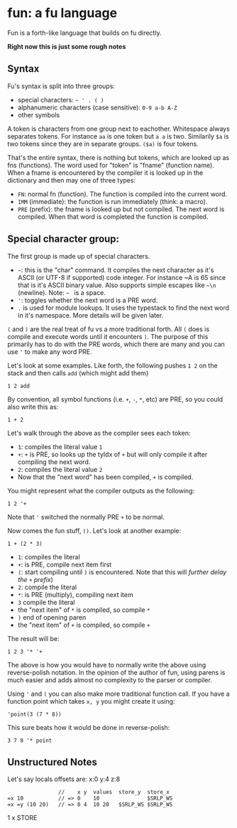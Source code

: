 # fun: a fu language

Fun is a forth-like language that builds on fu directly.

**Right now this is just some rough notes**

## Syntax

Fu's syntax is split into three groups:
- special characters: `~ ' . ( )`
- alphanumeric characters (case sensitive): `0-9 a-b A-Z`
- other symbols

A token is characters from one group next to eachother. Whitespace always
separates tokens. For instance `aa` is one token but `a a` is two.
Similarily `$a` is two tokens since they are in separate groups. `($a)` is four
tokens.

That's the entire syntax, there is nothing but tokens, which are looked up as
fns (functions). The word used for "token" is "fname" (function name). When a
fname is encountered by the compiler it is looked up in the dictionary and then
may one of three types:
- `FN`: normal fn (function). The function is compiled into the current word.
- `IMM` (immediate): the function is run immediately (think: a macro).
- `PRE` (prefix): the fname is looked up but not compiled. The next word is
  compiled. When that word is completed the function is compiled.


## Special character group:

The first group is made up of special characters.

- `~`: this is the "char" command. It compiles the next character as it's ASCII
  (or UTF-8 if supported) code integer. For instance ~A is 65 since that is
  it's ASCII binary value.  Also supports simple escapes like `~\n` (newline).
  Note: `~ ` is a space.
- `'`: toggles whether the next word is a PRE word.
- `.` is used for module lookups. It uses the typestack to find the next word
  in it's namespace. More details will be given later.

`(` and `)` are the real treat of fu vs a more traditional forth. All `(` does
is compile and execute words until it encounters `)`.  The purpose of this primarily
has to do with the PRE words, which there are many and you can use `'` to make any
word PRE.

Let's look at some examples. Like forth, the following pushes `1 2` on the stack and
then calls `add` (which might add them)

```
1 2 add
```

By convention, all symbol functions (i.e. `+`, `-`, `*`, etc) are PRE, so you could
also write this as:

```
1 + 2
```

Let's walk through the above as the compiler sees each token:
- `1`: compiles the literal value `1`
- `+`: `+` is PRE, so looks up the tyIdx of `+` but will only compile it after
  compiling the next word.
- `2`: compiles the literal value `2`
- Now that the "next word" has been compiled, `+` is compiled.

You might represent what the compiler outputs as the following:

```
1 2 '+
```

Note that `'` switched the normally PRE `+` to be normal.

Now comes the fun stuff, `()`. Let's look at another example:

```
1 + (2 * 3)
```

- `1`: compiles the literal
- `+`: is PRE, compile next item first
- `(`: start compiling until `)` is encountered. Note that this will _further delay the `+` prefix_)
- `2`: compile the literal
- `*`: is PRE (multiply), compiling next item
- `3` compile the literal
- the "next item" of `*` is compiled, so compile `*`
- `)` end of opening paren
- the "next item" of `+` is compiled, so compile `+`

The result will be:

```
1 2 3 '* '+
```

The above is how you would have to normally write the above using
reverse-polish notation. In the opinion of the author of fun, using parens is
much easier and adds almost no complexity to the parser or compiler.

Using `'` and `(` you can also make more traditional function call. If you have
a function point which takes `x, y` you might create it using:

```
'point(3 (7 * 8))
```

This sure beats how it would be done in reverse-polish:
```
3 7 8 '* point
```

## Unstructured Notes




Let's say locals offsets are: x:0 y:4 z:8
```
                //    x y  values  store_y  store_x
=x 10           // => 0    10               $SRLP_WS
=x =y (10 20)   // => 0 4  10 20   $SRLP_WS $SRLP_WS
```

1 x STORE

